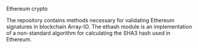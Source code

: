 Ethereum crypto


The repository contains methods necessary for validating Ethereum signatures in blockchain Array-IO.
The ethash module is an implementation of a non-standard algorithm for calculating the SHA3 hash used in Ethereum.
